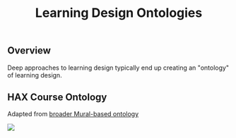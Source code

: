 ﻿---
backlinks:
- title: Design
  url: /memex/sense/Design/design.html
title: Learning Design Ontologies
---
## Overview 

Deep approaches to learning design typically end up creating an "ontology" of learning design. 

## HAX Course Ontology 

Adapted from [broader Mural-based ontology](https://app.mural.co/t/haxontologybrainstorming9982/m/haxontologybrainstorming9982/1681756048455/510134d2a848ecdd11975713d888fa363310401e?sender=1cbcf0d7-e6d5-4720-9e21-0e58408feec6&utm_source=visitor_signup&utm_medium=email)

![](https://djon.es/assets/memex/sense/Design/images/haxCourseOntology.png)